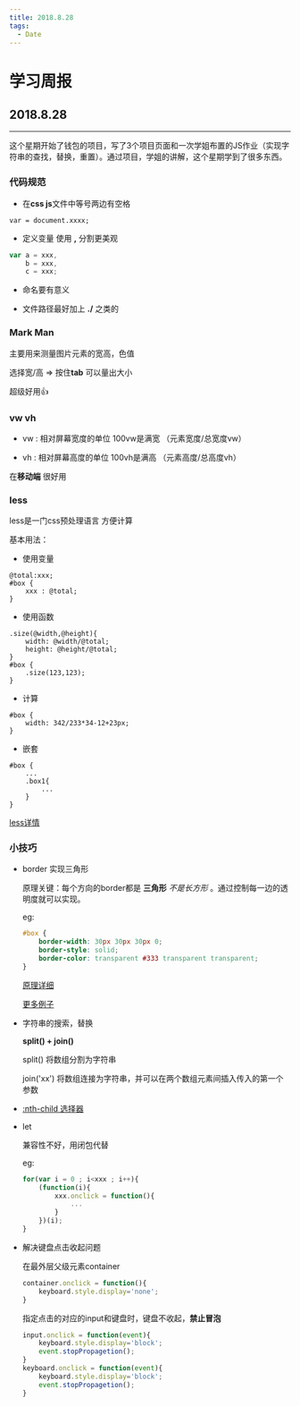 ```yaml
---
title: 2018.8.28
tags: 
  - Date
---
```

# 学习周报

## 2018.8.28

----

这个星期开始了钱包的项目，写了3个项目页面和一次学姐布置的JS作业（实现字符串的查找，替换，重置）。通过项目，学姐的讲解，这个星期学到了很多东西。



### 代码规范

- 在**css  js**文件中等号两边有空格  

`var = document.xxxx;`  

- 定义变量 使用     **,**    分割更美观

```js
var a = xxx,
	b = xxx, 
	c = xxx;
```



- 命名要有意义  

- 文件路径最好加上  **./**   之类的  



### Mark Man

主要用来测量图片元素的宽高，色值  

选择宽/高 => 按住**tab**  可以量出大小

超级好用👍



### vw  vh

- vw : 相对屏幕宽度的单位  100vw是满宽  （元素宽度/总宽度vw）

- vh  : 相对屏幕高度的单位  100vh是满高  （元素高度/总高度vh）  

在**移动端** 很好用



### less

less是一门css预处理语言  方便计算

基本用法：

- 使用变量

```less
@total:xxx;   
#box {
    xxx : @total;
}
```

- 使用函数

```less
.size(@width,@height){
    width: @width/@total;
    height: @height/@total;
}
#box {
    .size(123,123);
}
```

- 计算

```less
#box {
    width: 342/233*34-12+23px;
}
```

- 嵌套

```less
#box {
    ...
    .box1{
        ...
    }
}
```

[less详情](https://segmentfault.com/a/1190000012360995#articleHeader8)



### 小技巧

- border 实现三角形

  原理关键：每个方向的border都是 **三角形**   *不是长方形*  。通过控制每一边的透明度就可以实现。

  eg:

  ```css
  #box {
      border-width: 30px 30px 30px 0;
      border-style: solid;
      border-color: transparent #333 transparent transparent;
  }
  ```

  [原理详细](https://www.cnblogs.com/youhong/p/6530575.html)

  [更多例子](https://www.cnblogs.com/blosaa/p/3823695.html)


- 字符串的搜索，替换

  **split() + join()**

  split() 将数组分割为字符串

  join('xx') 将数组连接为字符串，并可以在两个数组元素间插入传入的第一个参数  


- [:nth-child 选择器](http://www.daqianduan.com/3737.html)

- let 

  兼容性不好，用闭包代替

  eg:

  ```js
  for(var i = 0 ; i<xxx ; i++){
      (function(i){
          xxx.onclick = function(){
              ...
          }
      })(i);
  }
  ```

- 解决键盘点击收起问题

  在最外层父级元素container

  ```js
  container.onclick = function(){
      keyboard.style.display='none';
  }
  ```

  指定点击的对应的input和键盘时，键盘不收起，**禁止冒泡**

  ```js
  input.onclick = function(event){
      keyboard.style.display='block';
      event.stopPropagetion();
  }
  keyboard.onclick = function(event){
      keyboard.style.display='block';
      event.stopPropagetion();
  }
  ```

